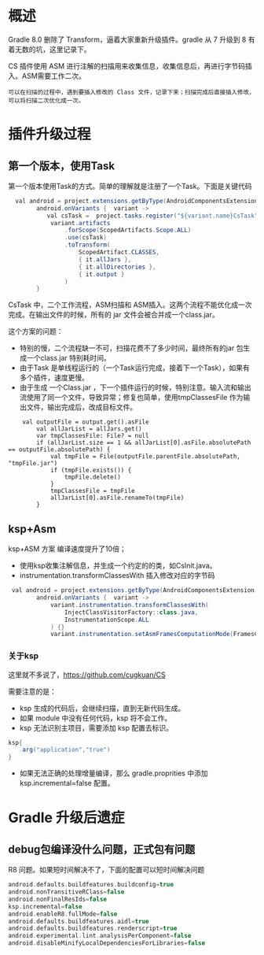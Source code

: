 # 概述

Gradle 8.0 删除了 Transform，逼着大家重新升级插件。gradle 从 7 升级到 8 有着无数的坑，这里记录下。

CS 插件使用 ASM 进行注解的扫描用来收集信息，收集信息后，再进行字节码插入。ASM需要工作二次。

    可以在扫描的过程中，遇到要插入修改的 Class 文件，记录下来；扫描完成后直接插入修改，可以将扫描二次优化成一次。
    


# 插件升级过程


## 第一个版本，使用Task

第一个版本使用Task的方式。简单的理解就是注册了一个Task。下面是关键代码

```java
  val android = project.extensions.getByType(AndroidComponentsExtension::class.java)
        android.onVariants {  variant ->
           val csTask =  project.tasks.register("${variant.name}CsTask",CsTask::class.java)
            variant.artifacts
                .forScope(ScopedArtifacts.Scope.ALL)
                .use(csTask)
                .toTransform(
                    ScopedArtifact.CLASSES,
                    { it.allJars },
                    { it.allDirectories },
                    { it.output }
                )
        }
```

CsTask 中，二个工作流程，ASM扫描和 ASM插入。这两个流程不能优化成一次完成。在输出文件的时候，所有的 jar 文件会被合并成一个class.jar。


这个方案的问题：

- 特别的慢，二个流程缺一不可，扫描花费不了多少时间，最终所有的jar 包生成一个class.jar 特别耗时间。
- 由于Task 是单线程运行的（一个Task运行完成，接着下一个Task），如果有多个插件，速度更慢。
- 由于生成 一个Class.jar ，下一个插件运行的时候，特别注意。输入流和输出流使用了同一个文件，导致异常；修复也简单，使用tmpClassesFile 作为输出文件，输出完成后，改成目标文件。

```
    val outputFile = output.get().asFile
        val allJarList = allJars.get()
        var tmpClassesFile: File? = null
        if (allJarList.size == 1 && allJarList[0].asFile.absolutePath == outputFile.absolutePath) {
            val tmpFile = File(outputFile.parentFile.absolutePath, "tmpFile.jar")
            if (tmpFile.exists()) {
                tmpFile.delete()
            }
            tmpClassesFile = tmpFile
            allJarList[0].asFile.renameTo(tmpFile)
        }
```

## ksp+Asm

ksp+ASM 方案 编译速度提升了10倍；

- 使用ksp收集注解信息，并生成一个约定的的类，如CsInit.java。
- instrumentation.transformClassesWith 插入修改对应的字节码


```java 
 val android = project.extensions.getByType(AndroidComponentsExtension::class.java)
        android.onVariants {  variant ->
            variant.instrumentation.transformClassesWith(
                InjectClassVisitorFactory::class.java,
                InstrumentationScope.ALL
            ) {}
            variant.instrumentation.setAsmFramesComputationMode(FramesComputationMode.COPY_FRAMES)
```

### 关于ksp


这里就不多说了，https://github.com/cugkuan/CS


需要注意的是：

- ksp 生成的代码后，会继续扫描，直到无新代码生成。
- 如果 module 中没有任何代码，ksp 将不会工作。
- ksp 无法识别主项目，需要添加 ksp 配置去标识。
```java
ksp{
    arg("application","true")
}
```
- 如果无法正确的处理增量编译，那么 gradle.proprities 中添加 ksp.incremental=false 配置。


# Gradle 升级后遗症



##  debug包编译没什么问题，正式包有问题


R8 问题。如果短时间解决不了，下面的配置可以短时间解决问题
```gradle
android.defaults.buildfeatures.buildconfig=true
android.nonTransitiveRClass=false
android.nonFinalResIds=false
ksp.incremental=false
android.enableR8.fullMode=false
android.defaults.buildfeatures.aidl=true
android.defaults.buildfeatures.renderscript=true
android.experimental.lint.analysisPerComponent=false
android.disableMinifyLocalDependenciesForLibraries=false
```